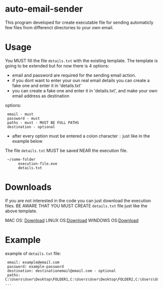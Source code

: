 # auto-email-sender

This program developed for create executable file for sending automaticly few files from differenct directories to your own email.

# Usage

You MUST fill the file `details.txt` with the existing template.
The template is going to be extended but for now there is 4 options:

- email and password are required for the sending email action.
- if you dont want to enter your oun real email details you can create a fake one and enter it in 'details.txt'
- you can create a fake one and enter it in 'details.txt', and make your own email address as destination

options:

     email - must
     password - must
     paths - must - MUST BE FULL PATHS
     destination - optional

- after every option must be entered a colon character `:` just like in the example below

The file `details.txt` MUST be saved NEAR the execution file.

     ~/some-folder
          execution-file.exe
          details.txt

# Downloads

If you are not interested in the code you can just download the execution files.
BE AWARE THAT YOU MUST CREATE `details.txt` file just like the above template.

MAC OS: [Download](https://ufile.io/a5gbn3ve)
LINUX OS:[Download](https://ufile.io/48ci250m)
WINDOWS OS:[Download](https://ufile.io/qhlfgtv0)

# Example

example of `details.txt` file:

     email: example@email.com
     password: example-password
     destination: destinationemail@email.com - optional
     paths: C:\Users\User\Desktop\FOLDER1,C:\Users\User\Desktop\FOLDER2,C:\Users\User\Desktop\FOLDER3, ...
